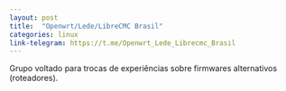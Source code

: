 ```yaml
---
layout: post
title:  "Openwrt/Lede/LibreCMC Brasil"
categories: linux
link-telegram: https://t.me/Openwrt_Lede_Librecmc_Brasil
---
```

Grupo voltado para trocas de experiências sobre firmwares alternativos (roteadores).
